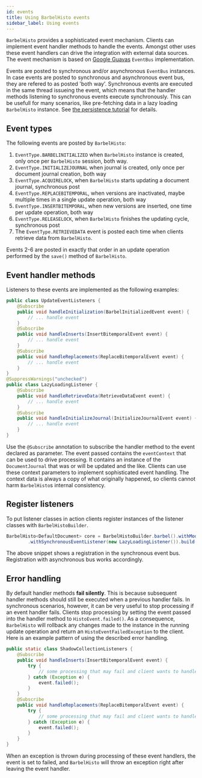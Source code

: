 ```yaml
---
id: events
title: Using BarbelHisto events
sidebar_label: Using events
---
```

`BarbelHisto` provides a sophisticated event mechanism. Clients can implement event handler methods to handle the events. Amongst other uses these event handlers can drive the integration with external data sources. The event mechanism is based on [Google Guavas](https://github.com/google/guava) `EventBus` implementation. 

Events are posted to synchronous and/or asynchronous `EventBus` instances. In case events are posted to synchronous and asynchronous event bus, they are refered to as posted 'both way'. Synchronous events are executed in the same thread issueing the event, which means that the handler methods listening to synchronous events execute synchronously. This can be usefull for many scenarios, like pre-fetching data in a lazy loading `BarbelHisto` instance. See [the persistence tutorial](persistence) for details.
## Event types
The following events are posted by `BarbelHisto`:
 1. `EventType.BARBELINITIALIZED` when `BarbelHisto` instance is created, only once per `BarbelHisto` session, both way.
 2. `EventType.INITIALIZEJOURNAL` when journal is created, only once per document journal creation, both way
 3. `EventType.ACQUIRELOCK`, when `BarbelHisto` starts updating a document journal, synchronous post
 4. `EventType.REPLACEBITEMPORAL`, when versions are inactivated, maybe multiple times in a single update operation, both way
 5. `EventType.INSERTBITEMPORAL`, when new versions are inserted, one time per update operation, both way
 6. `EventType.RELEASELOCK`, when `BarbelHisto` finishes the updating cycle, synchronous post
 7. The `EventType.RETRIEVEDATA` event is posted each time when clients retrieve data from `BarbelHisto`.

Events 2-6 are posted in exactly that order in an update operation performed by the `save()` method of `BarbelHisto`.
## Event handler methods
Listeners to these events are implemented as the following examples:
```java
public class UpdateEventListeners {
    @Subscribe
    public void handleInitialization(BarbelInitializedEvent event) {
        // ... handle event
    }
    @Subscribe
    public void handleInserts(InsertBitemporalEvent event) {
        // ... handle event
    }
    @Subscribe
    public void handleReplacements(ReplaceBitemporalEvent event) {
        // ... handle event
    }
}
@SuppressWarnings("unchecked")
public class LazyLoadingListener {
    @Subscribe
    public void handleRetrieveData(RetrieveDataEvent event) {
        // ... handle event
    }
    @Subscribe
    public void handleInitializeJournal(InitializeJournalEvent event) {
        // ... handle event
    }
}
```
Use the `@Subscribe` annotation to subscribe the handler method to the event declared as parameter. The event passed contains the `eventContext` that can be used to drive processing. It contains an instance of the `DocumentJournal` that was or will be updated and the like. Clients can use these context parameters to implement sophisticated event handling. The context data is always a copy of what originally happened, so clients cannot harm `BarbelHisto`s internal consistency.
## Register listeners
To put listener classes in action clients register instances of the listener classes with `BarbelHistoBuilder`. 
```java
BarbelHisto<DefaultDocument> core = BarbelHistoBuilder.barbel().withMode(BarbelMode.BITEMPORAL)
        .withSynchronousEventListener(new LazyLoadingListener()).build();
```
The above snippet shows a registration in the synchronous event bus. Registration with asynchronous bus works accordingly.
## Error handling
By default handler methods **fail silently**. This is because subsequent handler methods should still be executed when a previous handler fails. In synchronous scenarios, however, it can be very useful to stop processing if an event handler fails. Clients stop processing by setting the event passed into the handler method to `HistoEvent.failed()`. As a consequence, `BarbelHisto` will rollback any changes made to the instance in the running update operation and return an `HistoEventFailedException` to the client. Here is an example pattern of using the described error handling.
```java
public static class ShadowCollectionListeners {
    @Subscribe
    public void handleInserts(InsertBitemporalEvent event) {
        try {
            // some processing that may fail and client wants to handle that situation
        } catch (Exception e) {
            event.failed();
        }
    }
    @Subscribe
    public void handleReplacements(ReplaceBitemporalEvent event) {
        try {
            // some processing that may fail and client wants to handle that situation
        } catch (Exception e) {
            event.failed();
        }
    }
}
``` 
When an exception is thrown during processing of these event handlers, the event is set to failed, and `BarbelHisto` will throw an exception right after leaving the event handler.
